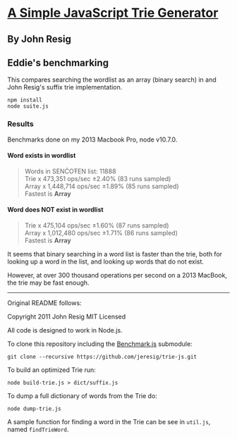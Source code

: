# [A Simple JavaScript Trie Generator](http://ejohn.org/blog/javascript-trie-performance-analysis/)
## By John Resig

## Eddie's benchmarking

This compares searching the wordlist as an array (binary search) in and John Resig's
suffix trie implementation.

    npm install
    node suite.js

### Results

Benchmarks done on my 2013 Macbook Pro, node v10.7.0.

#### Word exists in wordlist

> Words in SENĆOŦEN list: 11888<br/>
> Trie x 473,351 ops/sec ±2.40% (83 runs sampled)<br/>
> Array x 1,448,714 ops/sec ±1.89% (85 runs sampled)<br/>
> Fastest is **Array**<br/>

#### Word does NOT exist in wordlist

> Trie x 475,104 ops/sec ±1.60% (87 runs sampled)<br/>
> Array x 1,012,480 ops/sec ±1.71% (86 runs sampled)<br/>
> Fastest is **Array**<br/>

It seems that binary searching in a word list is faster than the trie,
both for looking up a word in the list, and looking up words that do not
exist.

However, at over 300 thousand operations per second on a 2013 MacBook,
the trie may be fast enough.

---

Original README follows:

Copyright 2011 John Resig
MIT Licensed

All code is designed to work in Node.js.

To clone this repository including the [Benchmark.js](http://benchmarkjs.com/) submodule:

    git clone --recursive https://github.com/jeresig/trie-js.git

To build an optimized Trie run:

    node build-trie.js > dict/suffix.js

To dump a full dictionary of words from the Trie do:

    node dump-trie.js

A sample function for finding a word in the Trie can be see in `util.js`, named `findTrieWord`.
